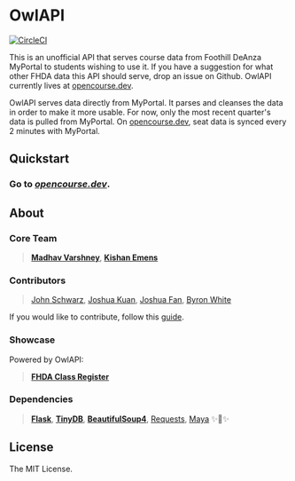 # OwlAPI
[![CircleCI](https://circleci.com/gh/circleci/circleci-docs.svg?style=shield)](https://circleci.com/gh/OpenCourseAPI/OwlAPI)


This is an unofficial API that serves course data from Foothill DeAnza MyPortal to students wishing to use it. If you have a suggestion for what other FHDA data this API should serve, drop an issue on Github. OwlAPI currently lives at [opencourse.dev](https://opencourse.dev).

OwlAPI serves data directly from MyPortal. It parses and cleanses the data in order to make it more usable. For now, only the most recent quarter's data is pulled from MyPortal. On [opencourse.dev](https://opencourse.dev), seat data is synced every 2 minutes with MyPortal.

## Quickstart

### Go to *[opencourse.dev](https://opencourse.dev)*.


## About

### Core Team
> [**Madhav Varshney**](https://github.com/madhavarshney), [**Kishan Emens**](https://github.com/phi-line)

### Contributors
> [John Schwarz](https://github.com/TryExceptElse), [Joshua Kuan](https://github.com/cwjoshuak), [Joshua Fan](https://github.com/joshuaptfan), [Byron White](https://github.com/BoomSyrup)

If you would like to contribute, follow this [guide](https://github.com/OpenCourseAPI/OwlAPI/blob/master/CONTRIBUTING.md).

### Showcase

Powered by OwlAPI:
> [**FHDA Class Register**](https://github.com/cwjoshuak/FHDA-Class-Register)


### Dependencies
> [**Flask**](https://github.com/pallets/flask), [**TinyDB**](https://github.com/msiemens/tinydb), [**BeautifulSoup4**](https://www.crummy.com/software/BeautifulSoup/), [Requests](https://github.com/requests/requests), [Maya](https://github.com/kennethreitz/maya) ✨🍰✨

## License

The MIT License.